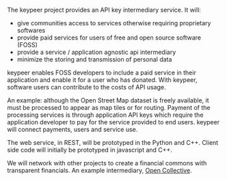 The keypeer project provides an API key intermediary service. It will:

  * give communities access to services otherwise requiring proprietary softwares
  * provide paid services for users of free and open source software (FOSS)
  * provide a service / application agnostic api intermediary
  * minimize the storing and transmission of personal data

keypeer enables FOSS developers to include a paid service in their application and enable it for a user who has donated. With keypeer, software users can contribute to the costs of API usage.

An example: although the Open Street Map dataset is freely available, it must be processed to appear as map tiles or for routing. Payment of the processing services is through application API keys which require the application developer to pay for the service provided to end users. keypeer will connect payments, users and service use.

The web service, in REST, will be prototyped in the Python and C++. Client side code will initially be prototyped in javascript and C++.

We will network with other projects to create a financial commons with transparent financials.  An example intermediary, [Open Collective](https://opencollective.com/europe). 
